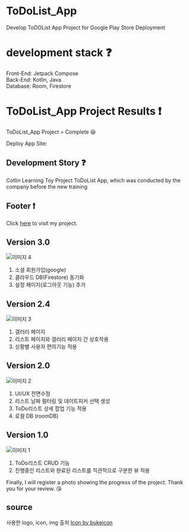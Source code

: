 # ToDoList_App
Develop ToDOList App Project for Google Play Store Deployment

# development stack :question:

Front-End: Jetpack Compose <br />
Back-End: Kotlin, Java <br />
Database: Room, Firestore

# ToDoList_App Project Results :exclamation:

ToDoList_App Project = Complete :laughing: <br />

Deploy App Site: 
<!-- 
## Project Start
```zsh
$ npm install
$ npm run start:dev
```
## User Connect
```zsh
localhost:3000/index
```
## Admin Connect
```zsh
localhost:3000/admin/index
```
-->
## Development Story :question:

Cotlin Learning Toy Project ToDoList App, which was conducted by the company before the new training

## Footer :exclamation:

Click [here]( ) to visit my project.

## Version 3.0
![이미지 4](https://github.com/user-attachments/assets/9600009f-05b2-462e-bb1c-fe2fbaa6f38a)
1. 소셜 회원가입(google) <br />
2. 클라우드 DB(Firestore) 동기화 <br />
3. 설정 페이지(로그아웃 기능) 추가

## Version 2.4
![이미지 3](https://github.com/user-attachments/assets/3c782201-09b1-4e7b-a943-b7ca0a9b138f)
1. 갤러리 페이지 <br />
2. 리스트 페이지와 갤러리 페이지 간 상호작용 <br />
3. 상황별 사용자 편의기능 적용 

## Version 2.0
![이미지 2](https://github.com/user-attachments/assets/31a3c3a8-7fcf-4313-bbfd-ed720468a701)
1. UI/UX 전면수정 <br />
2. 리스트 날짜 필터링 및 데이트피커 선택 생성 <br />
3. ToDo리스트 상세 팝업 기능 적용
4. 로컬 DB (roomDB)

## Version 1.0
![이미지 1](https://github.com/user-attachments/assets/e18fd4e3-9c90-4a5d-aa5a-9482e90e8056)
1. ToDo리스트 CRUD 기능 <br />
2. 진행중인 리스트와 완료된 리스트를 직관적으로 구분한 뷰 적용

Finally, I will register a photo showing the progress of the project. Thank you for your review. 😘

## source
사용한 logo, icon, img 출처 <a href="https://www.freepik.com/sticker/planner_8764762">Icon by bukeicon</a>
